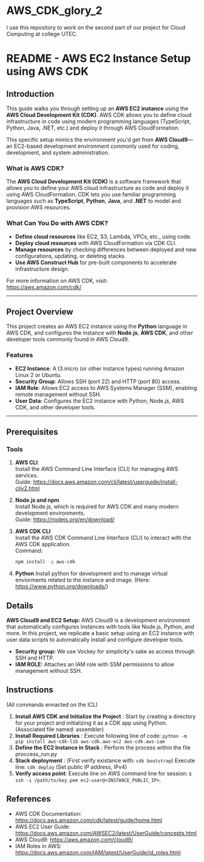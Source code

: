 # AWS_CDK_glory_2
I use this repository to work on the second part of our project for Cloud Computing at college UTEC.

# README - AWS EC2 Instance Setup using AWS CDK

## Introduction

This guide walks you through setting up an **AWS EC2 instance** using the **AWS Cloud Development Kit (CDK)**. AWS CDK allows you to define cloud infrastructure in code using modern programming languages (TypeScript, Python, Java, .NET, etc.) and deploy it through AWS CloudFormation.

This specific setup mimics the environment you'd get from **AWS Cloud9**—an EC2-based development environment commonly used for coding, development, and system administration.

### What is AWS CDK?

The **AWS Cloud Development Kit (CDK)** is a software framework that allows you to define your AWS cloud infrastructure as code and deploy it using AWS CloudFormation. CDK lets you use familiar programming languages such as **TypeScript**, **Python**, **Java**, and **.NET** to model and provision AWS resources.

### What Can You Do with AWS CDK?

- **Define cloud resources** like EC2, S3, Lambda, VPCs, etc., using code.
- **Deploy cloud resources** with AWS CloudFormation via CDK CLI.
- **Manage resources** by checking differences between deployed and new configurations, updating, or deleting stacks.
- **Use AWS Construct Hub** for pre-built components to accelerate infrastructure design.

For more information on AWS CDK, visit:  
<https://aws.amazon.com/cdk/>

---

## Project Overview

This project creates an AWS EC2 instance using the **Python** language in AWS CDK, and configures the instance with **Node.js**, **AWS CDK**, and other developer tools commonly found in AWS Cloud9.

### Features

- **EC2 Instance**: A t3.micro (or other instance types) running Amazon Linux 2 or Ubuntu.
- **Security Group**: Allows SSH (port 22) and HTTP (port 80) access.
- **IAM Role**: Allows EC2 access to AWS Systems Manager (SSM), enabling remote management without SSH.
- **User Data**: Configures the EC2 instance with Python, Node.js, AWS CDK, and other developer tools.

---

## Prerequisites

### Tools

1. **AWS CLI**  
   Install the AWS Command Line Interface (CLI) for managing AWS services.  
   Guide: <https://docs.aws.amazon.com/cli/latest/userguide/install-cliv2.html>

2. **Node.js and npm**  
   Install Node.js, which is required for AWS CDK and many modern development environments.  
   Guide: <https://nodejs.org/en/download/>

3. **AWS CDK CLI**  
   Install the AWS CDK Command Line Interface (CLI) to interact with the AWS CDK application.  
   Command:
   ```bash
   npm install -g aws-cdk
4. **Python**
   Install python for development and to manage virtual enviorments related to the instance and image. (Here: https://www.python.org/downloads/)

## Details

**AWS Cloud9 and EC2 Setup:**
AWS Cloud9 is a development environment that automatically configures instances with tools like Node.js, Python, and more. In this project, we replicate a basic setup using an EC2 instance with user data scripts to automatically install and configure developer tools.
- **Security group:** We use Vockey for simplicity's sake as access through SSH and HTTP.
- **IAM ROLE:** Attaches an IAM role with SSM permissions to allow management without SSH.

## Instructions

(All commands ennacted on the ICL)
1. **Install AWS CDK and Initialize the Project** : Start by creating a directory for your project and initializing it as a CDK app using Python. (Associated file named: assembler)
2. **Install Required Libraries** : Execute following line of code: `python -m pip install aws-cdk-lib aws-cdk.aws-ec2 aws-cdk.aws-iam`
3. **Define the EC2 Instance in Stack** : Perform the process within the file proccess_run.py
4. **Stack deployment** : (First verify existance with: `cdk bootstrap`) Execute line: `cdk deploy` (Set public IP address, IPv4)
5. **Verify access point**: Execute line on AWS command line for session: `$ ssh -i /path/to/key.pem ec2-user@<INSTANCE_PUBLIC_IP>`.

## References
- AWS CDK Documentation: https://docs.aws.amazon.com/cdk/latest/guide/home.html
- AWS EC2 User Guide: https://docs.aws.amazon.com/AWSEC2/latest/UserGuide/concepts.html
- AWS Cloud9: https://aws.amazon.com/cloud9/
- IAM Roles in AWS: https://docs.aws.amazon.com/IAM/latest/UserGuide/id_roles.html
